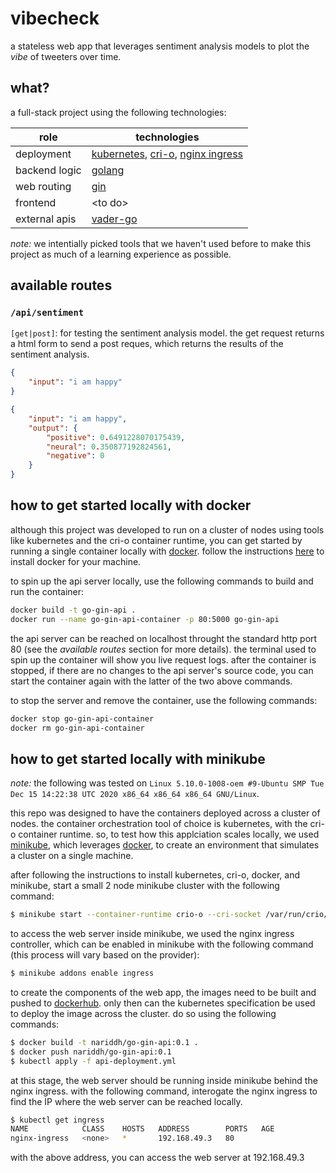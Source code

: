# vibecheck

a stateless web app that leverages sentiment analysis models to plot the _vibe_ of tweeters over time.


## what?

a full-stack project using the following technologies:

| role          | technologies |
| ------------- | ------------ |
| deployment    | [kubernetes](https://kubernetes.io/), [cri-o](https://cri-o.io/), [nginx ingress](https://kubernetes.github.io/ingress-nginx/) |
| backend logic | [golang](https://golang.org/) |
| web routing   | [gin](https://github.com/gin-gonic/gin) |
| frontend      | \<to do\> |
| external apis | [vader-go](https://github.com/grassmudhorses/vader-go) |

_note:_ we intentially picked tools that we haven't used before to make this project as much of a learning experience as possible.


## available routes

### `/api/sentiment`

`[get|post]`: for testing the sentiment analysis model. the get request returns a html form to send a post reques, which returns the results of the sentiment analysis.

```json
{
    "input": "i am happy"
}
```

```json
{
    "input": "i am happy",
    "output": {
        "positive": 0.6491228070175439,
        "neural": 0.350877192824561,
        "negative": 0
    }
}
```


## how to get started locally with docker

although this project was developed to run on a cluster of nodes using tools like kubernetes and the cri-o container runtime, you can get started by running a single container locally with [docker](https://www.docker.com/). follow the instructions [here](https://docs.docker.com/get-docker/) to install docker for your machine.

to spin up the api server locally, use the following commands to build and run the container:

```bash
docker build -t go-gin-api .
docker run --name go-gin-api-container -p 80:5000 go-gin-api
```

the api server can be reached on localhost throught the standard http port 80 (see the _available routes_ section for more details). the terminal used to spin up the container will show you live request logs. after the container is stopped, if there are no changes to the api server's source code, you can start the container again with the latter of the two above commands.

to stop the server and remove the container, use the following commands:

```bash
docker stop go-gin-api-container
docker rm go-gin-api-container
```


## how to get started locally with minikube

_note:_ the following was tested on `Linux 5.10.0-1008-oem #9-Ubuntu SMP Tue Dec 15 14:22:38 UTC 2020 x86_64 x86_64 x86_64 GNU/Linux`.

this repo was designed to have the containers deployed across a cluster of nodes. the container orchestration tool of choice is kubernetes, with the cri-o container runtime. so, to test how this applciation scales locally, we used [minikube](https://minikube.sigs.k8s.io/docs/), which leverages [docker](https://www.docker.com/), to create an environment that simulates a cluster on a single machine.

after following the instructions to install kubernetes, cri-o, docker, and minikube, start a small 2 node minikube cluster with the following command:

```bash
$ minikube start --container-runtime crio-o --cri-socket /var/run/crio/crio.sock -n 2
```

to access the web server inside minikube, we used the nginx ingress controller, which can be enabled in minikube with the following command (this process will vary based on the provider):

```bash
$ minikube addons enable ingress
```

to create the components of the web app, the images need to be built and pushed to [dockerhub](https://hub.docker.com/). only then can the kubernetes specification be used to deploy the image across the cluster. do so using the following commands:

```bash
$ docker build -t nariddh/go-gin-api:0.1 .
$ docker push nariddh/go-gin-api:0.1
$ kubectl apply -f api-deployment.yml
```

at this stage, the web server should be running inside minikube behind the nginx ingress. with the following command, interogate the nginx ingress to find the IP where the web server can be reached locally.

```bash
$ kubectl get ingress
NAME            CLASS    HOSTS   ADDRESS        PORTS   AGE
nginx-ingress   <none>   *       192.168.49.3   80
```

with the above address, you can access the web server at 192.168.49.3

